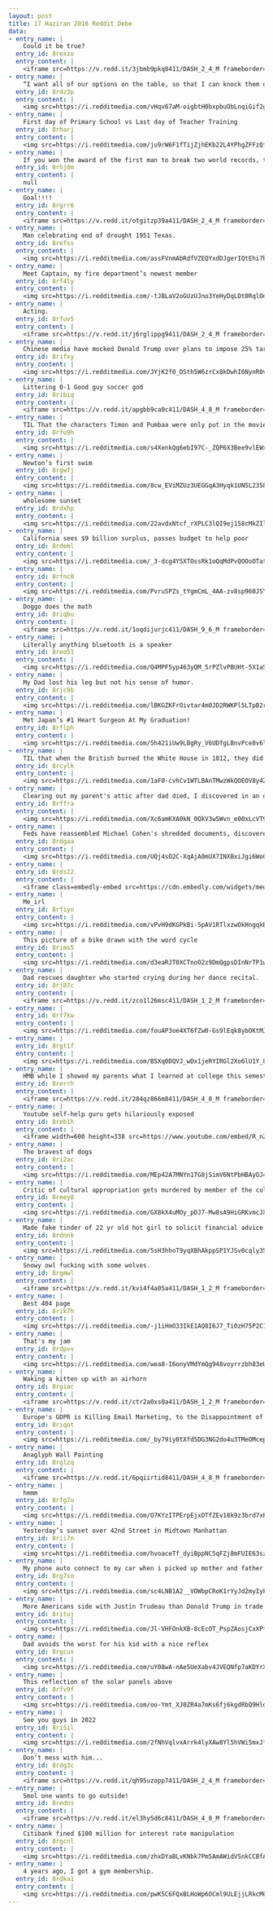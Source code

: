 ```yaml
---
layout: post
title: 17 Haziran 2018 Reddit Debe
data:
- entry_name: |
    Could it be true?
  entry_id: 8rexzo
  entry_content: |
    <iframe src=https://v.redd.it/3jbmb9pkq8411/DASH_2_4_M frameborder=0></iframe>
- entry_name: |
    “I want all of our options on the table, so that I can knock them off”
  entry_id: 8rdz3p
  entry_content: |
    <img src=https://i.redditmedia.com/vHqv67aM-oigbtH0bxpbuObLnqiGif2gA5JUtG3qB7U.jpg?s=7141390298fcf3b6807a83617a119e42 frameborder=0>
- entry_name: |
    First day of Primary School vs Last day of Teacher Training
  entry_id: 8rharj
  entry_content: |
    <img src=https://i.redditmedia.com/ju9rW6F1fTijZjhEKb22L4YPhgZFFzQf42ONEzA2kis.jpg?s=9dab083513541e7ef853cdab26aa5d0c frameborder=0>
- entry_name: |
    If you won the award of the first man to break two world records, that would make it 3 awards, and you win the award of first man to break 3 records, now you have infinite awards
  entry_id: 8rhj0m
  entry_content: |
    null
- entry_name: |
    Goal!!!!
  entry_id: 8rgrr6
  entry_content: |
    <iframe src=https://v.redd.it/otgitzp39a411/DASH_2_4_M frameborder=0></iframe>
- entry_name: |
    Man celebrating end of drought 1951 Texas.
  entry_id: 8refss
  entry_content: |
    <img src=https://i.redditmedia.com/assFVnmAbRdfVZEQYxdDJgerIQtEhi7bpcmN-tYLCGM.jpg?s=bde12f7837f9eddaa6680a7f4ae3dc5c frameborder=0>
- entry_name: |
    Meet Captain, my fire department’s newest member
  entry_id: 8rf4ly
  entry_content: |
    <img src=https://i.redditmedia.com/-tJBLaV2oGUzUJno3YeHyDqLDt0RqlOqFyGbcKXThxo.jpg?s=d9c19e43a4862285fdff7f5c898b7c20 frameborder=0>
- entry_name: |
    Acting.
  entry_id: 8rfuv5
  entry_content: |
    <iframe src=https://v.redd.it/j6rglippg9411/DASH_2_4_M frameborder=0></iframe>
- entry_name: |
    Chinese media have mocked Donald Trump over plans to impose 25% tariffs on $50bn worth of Chinese goods, saying wise men build bridges but fools build walls
  entry_id: 8rifxy
  entry_content: |
    <img src=https://i.redditmedia.com/JYjK2f0_DSth5W6zrCx8kDwhI6NynR0v2tSmSb92PEc.jpg?s=3e9b6c6e0d9212b29504e0fed0bbce10 frameborder=0>
- entry_name: |
    Littering 0-1 Good guy soccer god
  entry_id: 8ribiq
  entry_content: |
    <iframe src=https://v.redd.it/apgbb9ca0c411/DASH_4_8_M frameborder=0></iframe>
- entry_name: |
    TIL That the characters Timon and Pumbaa were only put in the movie The Lion King because Nathan Lane and Ernie Sabella audition so well together. They had originally auditioned for the hyenas, but were so funny that Timon and Pumbaa were created for them.
  entry_id: 8rfu9h
  entry_content: |
    <img src=https://i.redditmedia.com/s4XenkQg6ebI97C-_ZQP6X3Bee9vlEWxjDTR4j5smD8.jpg?s=89efcf638c16d5a9009107eb2653d8f0 frameborder=0>
- entry_name: |
    Newton’s first swim
  entry_id: 8rgwfj
  entry_content: |
    <img src=https://i.redditmedia.com/8cw_EViMZUz3UEGGqA3Hyqk1UN5L2358tVT9Oij5HAE.jpg?s=48b6e9b2ed3ab43ee46b0526e4486860 frameborder=0>
- entry_name: |
    wholesome sunset
  entry_id: 8rdxhp
  entry_content: |
    <img src=https://i.redditmedia.com/22avdxNtcf_rXPLC3lQI9ej158cMkZIlNrjKGbMPR7E.jpg?s=4eba5a4def2c533e262fb4e0cc90bf74 frameborder=0>
- entry_name: |
    California sees $9 billion surplus, passes budget to help poor
  entry_id: 8rdeml
  entry_content: |
    <img src=https://i.redditmedia.com/_3-dcg4YSXTOssRk1oQqMdPvQOOoOTatmUSGmO2vSv0.jpg?s=812c234b95c0f9d2c07f9ab3ce67edd0 frameborder=0>
- entry_name: |
  entry_id: 8rfnc0
  entry_content: |
    <img src=https://i.redditmedia.com/PvruSPZs_tYgmCmL_4AA-zv8sp960JSYuaI4ve_02i4.png?s=75022b76c647b8991dcbf3bad9e9f421 frameborder=0>
- entry_name: |
    Doggo does the math
  entry_id: 8riqbu
  entry_content: |
    <iframe src=https://v.redd.it/1oqdijurjc411/DASH_9_6_M frameborder=0></iframe>
- entry_name: |
    Literally anything bluetooth is a speaker
  entry_id: 8reo51
  entry_content: |
    <img src=https://i.redditmedia.com/Q4MPF5yp463yQM_5rPZlvPBUHt-5X1aSnxMhcoFmk_4.jpg?s=b73bd44a70e020c4f2891732d10beaa0 frameborder=0>
- entry_name: |
    My Dad lost his leg but not his sense of humor.
  entry_id: 8rjc9b
  entry_content: |
    <img src=https://i.redditmedia.com/lBKGZKFrOivtar4m0JD2RWKPl5LTpB2rInrC49fO2ss.jpg?s=7db94ab0e4c76599562de80592c14a3f frameborder=0>
- entry_name: |
    Met Japan’s #1 Heart Surgeon At My Graduation!
  entry_id: 8rflph
  entry_content: |
    <img src=https://i.redditmedia.com/5h421iUw9LBgRy_V6UDfgLBnvPce8v6lnQDUDfc0Dtc.jpg?s=d19935582d7dbe7de9a7da3bdfa7c9ab frameborder=0>
- entry_name: |
    TIL that when the British burned the White House in 1812, they did not burn the Marine Barricks or the Commandant's House out of respect for the honorable conduct of the Marines at the Battle of Bladensburg
  entry_id: 8rcylk
  entry_content: |
    <img src=https://i.redditmedia.com/1aF0-cvhCv1WTLBAnTMwzWkQOEOV8y4ZtJ55s4_Ie1c.jpg?s=c388f2b505cbf06c67dad561ef039154 frameborder=0>
- entry_name: |
    Clearing out my parent's attic after dad died, I discovered in an old battered briefcase that from 1954 to 1957, my mum was pen pals with Peter Cushing!
  entry_id: 8rffra
  entry_content: |
    <img src=https://i.redditmedia.com/Xc6amKXA0kN_0QkV3w5Wvn_e00xLcVT9dXSDhC5x9KE.jpg?s=e535c2a55082b496a73bcac04e9c85eb frameborder=0>
- entry_name: |
    Feds have reassembled Michael Cohen's shredded documents, discovered over 700 pages of encrypted messages
  entry_id: 8rdgaa
  entry_content: |
    <img src=https://i.redditmedia.com/UQj4sO2C-XqAjA0mUX7INXBxiJgi6WoCmc65bUEdH2U.jpg?s=44d922db2cef44e4d2e5b7f19bae761e frameborder=0>
- entry_name: |
  entry_id: 8rds22
  entry_content: |
    <iframe class=embedly-embed src=https://cdn.embedly.com/widgets/media.html?src=https%3A%2F%2Fwww.clippituser.tv%2Fc%2Ftwitter%2Fellrgq&url=https%3A%2F%2Fwww.clippituser.tv%2Fc%2Fellrgq&image=https%3A%2F%2Fclips.clippit.tv%2Fellrgq%2Fthumbnail_share.jpg&key=2aa3c4d5f3de4f5b9120b660ad850dc9&type=text%2Fhtml&schema=clippituser width=600 height=337 scrolling=no frameborder=0 allowfullscreen></iframe>
- entry_name: |
    Me_irl
  entry_id: 8rfiyn
  entry_content: |
    <img src=https://i.redditmedia.com/vPvH9dKGPkBi-5pAV1RTlxzwOkHngqkB_u-ikhhuceg.jpg?s=4c26d847c420a379e8452d59289d689f frameborder=0>
- entry_name: |
    This picture of a bike drawn with the word cycle
  entry_id: 8rims5
  entry_content: |
    <img src=https://i.redditmedia.com/d3eaRJT0XCTnoO2z9DmQgpsDInNrTP1wDfiDvy9KN08.jpg?s=b88393383913419aff9fb04356cea075 frameborder=0>
- entry_name: |
    Dad rescues daughter who started crying during her dance recital.
  entry_id: 8rj07c
  entry_content: |
    <iframe src=https://v.redd.it/zco1l26msc411/DASH_1_2_M frameborder=0></iframe>
- entry_name: |
  entry_id: 8rf7kw
  entry_content: |
    <img src=https://i.redditmedia.com/fouAP3oe4XT6fZw0-Gs9lEqk8ybOKtMJv924d1AXMTc.jpg?s=3c95f9e4eb05936cb120c75cf22fa9aa frameborder=0>
- entry_name: |
  entry_id: 8rgt1f
  entry_content: |
    <img src=https://i.redditmedia.com/B5Xq0DQVJ_wDx1jeRYIRGl2Xo6lU1Y_8Rhf7E_BQpZ4.jpg?s=8c3b3a5092f6bdb139d41d20fa572c9b frameborder=0>
- entry_name: |
    HMB while I showed my parents what I learned at college this semester
  entry_id: 8rerrh
  entry_content: |
    <iframe src=https://v.redd.it/284qz866m8411/DASH_4_8_M frameborder=0></iframe>
- entry_name: |
    Youtube self-help guru gets hilariously exposed
  entry_id: 8reb1h
  entry_content: |
    <iframe width=600 height=338 src=https://www.youtube.com/embed/R_nZN_15jBo?feature=oembed&enablejsapi=1 frameborder=0 allow=autoplay; encrypted-media allowfullscreen></iframe>
- entry_name: |
    The bravest of dogs
  entry_id: 8ri2ac
  entry_content: |
    <img src=https://i.redditmedia.com/MEp42A7MNYn1TG8jSimV6NtPbHBAyOJ4mNcqDELtJiM.jpg?s=b98233f2afba05464bb7d13475061e02 frameborder=0>
- entry_name: |
    Critic of cultural appropriation gets murdered by member of the culture in question
  entry_id: 8reey8
  entry_content: |
    <img src=https://i.redditmedia.com/GX8kX4uMOy_pDJ7-Mw8sA9HiGRKvmcJXasT5SftwjTE.png?s=84cbbe5a69e4df85db4597d274cf85b9 frameborder=0>
- entry_name: |
    Made fake tinder of 22 yr old hot girl to solicit financial advice from old men looking for sugar babies
  entry_id: 8rdnnk
  entry_content: |
    <img src=https://i.redditmedia.com/5sH3hhoT9yqXBhAkppSP1YJSv0cqly3Si1xHYGiCiF8.png?s=d35c3bce6771679d22656beb016ddec0 frameborder=0>
- entry_name: |
    Snowy owl fucking with some wolves.
  entry_id: 8rgmwl
  entry_content: |
    <iframe src=https://v.redd.it/kvi4f4a05a411/DASH_1_2_M frameborder=0></iframe>
- entry_name: |
    Best 404 page
  entry_id: 8rik7h
  entry_content: |
    <img src=https://i.redditmedia.com/-j1iHmO33IkE1AQ8I6J7_Ti0zH75P2C143TtqCowlpc.png?s=ec8e488f3820eac31f7ee8331c12565b frameborder=0>
- entry_name: |
    That's my jam
  entry_id: 8rdpvv
  entry_content: |
    <img src=https://i.redditmedia.com/wea8-I6onyVMdYmQg948voyrrzbh83eUBbxH07_YlvI.png?s=fb04e0785ee02b57f61074f49b09962e frameborder=0>
- entry_name: |
    Waking a kitten up with an airhorn
  entry_id: 8rgiac
  entry_content: |
    <iframe src=https://v.redd.it/ctr2a0xs0a411/DASH_1_2_M frameborder=0></iframe>
- entry_name: |
    Europe's GDPR is Killing Email Marketing, to the Disappointment of No One
  entry_id: 8riqot
  entry_content: |
    <img src=https://i.redditmedia.com/_by79iy0tXfd5DG3NG2do4u3TMeOMcepUBNVfXwRSdQ.jpg?s=44885cda0df3f284ca51fef18e6c4dae frameborder=0>
- entry_name: |
    Anaglyph Wall Painting
  entry_id: 8rglzq
  entry_content: |
    <iframe src=https://v.redd.it/6pqiirtid8411/DASH_4_8_M frameborder=0></iframe>
- entry_name: |
    hmmm
  entry_id: 8rfg7u
  entry_content: |
    <img src=https://i.redditmedia.com/O7KYzITPErpEjxDTfZEv18k9z3brd7xPjb1bLbRwAQM.jpg?s=a9fb09a96e3dc954ef986c4db541030b frameborder=0>
- entry_name: |
    Yesterday’s sunset over 42nd Street in Midtown Manhattan
  entry_id: 8rii7n
  entry_content: |
    <img src=https://i.redditmedia.com/hvoaceTf_dyiBppNC5qFZj8mFUIE63szARHATOEo_GE.jpg?s=e356a10745e152ad0fe4dc4324afb68a frameborder=0>
- entry_name: |
    My phone auto connect to my car when i picked up mother and father in law...didn't notice till they pointed it out...
  entry_id: 8rg7so
  entry_content: |
    <img src=https://i.redditmedia.com/sc4LNB1A2__VOWbpCRoK1rYyJd2myIyFj1LIL5ePoRc.jpg?s=9885d8009615d4a5df504c988f784f82 frameborder=0>
- entry_name: |
    More Americans side with Justin Trudeau than Donald Trump in trade spat: Ipsos poll
  entry_id: 8rituj
  entry_content: |
    <img src=https://i.redditmedia.com/Jl-VHFOnkXB-8cEcOT_PspZAosjCxXPfswdep4tNH2Y.jpg?s=ab0d5515eeaa44f77cd617be65831470 frameborder=0>
- entry_name: |
    Dad avoids the worst for his kid with a nice reflex
  entry_id: 8rgcux
  entry_content: |
    <img src=https://i.redditmedia.com/uY08wA-nAe5UeXabv4JVEQNfp7aKDYrX0e7UcY9WI08.gif?fm=jpg&s=b1e07b5fce2819844fe607c5b372fddd frameborder=0>
- entry_name: |
    This reflection of the solar panels above
  entry_id: 8rfv9f
  entry_content: |
    <img src=https://i.redditmedia.com/oo-Ymt_XJ0ZR4a7mKs6fj6kgdRbQ9HldUSM2oQAr1l0.jpg?s=467b6aba0193a6fa5fe769d14df713b7 frameborder=0>
- entry_name: |
    See you guys in 2022
  entry_id: 8ri5il
  entry_content: |
    <img src=https://i.redditmedia.com/2fNhVqlvxArrk4lyXAw8Yl5hVWi5mxJf8IhiR4qnzu8.jpg?s=69a13207aa2a5a021f913d693e5fa9af frameborder=0>
- entry_name: |
    Don‘t mess with him...
  entry_id: 8rdg3c
  entry_content: |
    <iframe src=https://v.redd.it/qh95uzopp7411/DASH_2_4_M frameborder=0></iframe>
- entry_name: |
    Smol one wants to go outside!
  entry_id: 8redns
  entry_content: |
    <iframe src=https://v.redd.it/el3hy5d6c8411/DASH_4_8_M frameborder=0></iframe>
- entry_name: |
    Citibank fined $100 million for interest rate manipulation
  entry_id: 8rgcnl
  entry_content: |
    <img src=https://i.redditmedia.com/zhxDYaBLvKNbk7Pm5AmAWidVSnkCCBfAan0f0xiO6N8.jpg?s=85379f668fa1f4958ec199621aa661dd frameborder=0>
- entry_name: |
    4 years ago, I got a gym membership.
  entry_id: 8rdka1
  entry_content: |
    <img src=https://i.redditmedia.com/pwK5C6FQxBLHoWp6OCml9ULEjjLRkcMCR8G0sLm3u4E.jpg?s=b444590b6d0d1062cd2f267295ba69c0 frameborder=0>
---
```

